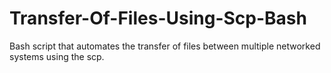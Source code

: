 # Transfer-Of-Files-Using-Scp-Bash
Bash script that automates the transfer of files between multiple networked systems using the scp. 
